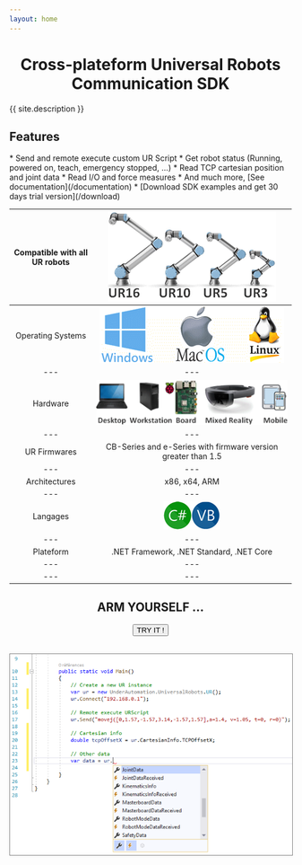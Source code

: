 ```yaml
---
layout: home
---
```


<h1><center>Cross-plateform Universal Robots Communication SDK</center></h1>

{{ site.description }}

<h2>Features</h2>
* Send and remote execute custom UR Script
* Get robot status (Running, powered on, teach, emergency stopped, ...)
* Read TCP cartesian position and joint data
* Read I/O and force measures
* And much more, [See documentation](/documentation)
* [Download SDK examples and get 30 days trial version](/download)

|Compatible with all UR robots|![UR16, UR10, UR5, UR3](/assets/robots.png "Works with UR16, UR10, UR5, UR3 !")|
|:---:|:---:|
| Operating Systems | ![Windows, MacOS, Linux](/assets/os.png "Works on Windows, MacOS and Linux !") |
|---|---|
| Hardware | ![Desktop, Workstation, Boards (Raspberry PI, ...), Mixed Reality, Mobile](/assets/hardware.png) |
|---|---|
| UR Firmwares | CB-Series and e-Series with firmware version greater than 1.5 |
|---|---|
| Architectures | x86, x64, ARM |
|---|---|
| Langages | ![C#, VB.NET](/assets/langages.png) |
|---|---|
| Plateform | .NET Framework, .NET Standard, .NET Core |
|---|---|
|---|---|

<center>
<h2>ARM YOURSELF ...</h2>
<div class="btn-container">
      <button title="Try it now !" onclick="location.href='/download'" class="btn-pill">
        <span>TRY IT !</span>
      </button>
</div>
	  
<br>

<a href="/download"><img src="/assets/example-universal-robots-sdk.png" alt="Try it!" title="Try it now !" style="border: 1px solid gray" /></a>

</center>
